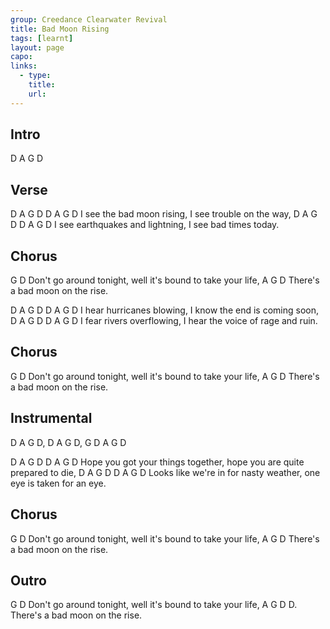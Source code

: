 ```yaml
---
group: Creedance Clearwater Revival
title: Bad Moon Rising
tags: [learnt]
layout: page
capo: 
links: 
  - type: 
    title: 
    url: 
---
```


## Intro

D A G D

## Verse

D         A   G    D       D     A       G      D
I see the bad moon rising, I see trouble on the way,
D     A    G          D          D     A   G     D
I see earthquakes and lightning, I see bad times today.

## Chorus

G                                  D
Don't go around tonight, well it's bound to take your life,
A         G               D
There's a bad moon on the rise.

D      A    G     D        D          A      G      D
I hear hurricanes blowing, I know the end is coming soon,
D      A      G   D        D          A        G        D
I fear rivers overflowing, I hear the voice of rage and ruin.

## Chorus

G                                  D
Don't go around tonight, well it's bound to take your life,
A         G               D
There's a bad moon on the rise.

## Instrumental

D A G D, D A G D, G D A G D

D        A        G      D         D            A     G           D
Hope you got your things together, hope you are quite prepared to die,
D          A            G     D        D          A     G      D
Looks like we're in for nasty weather, one eye is taken for an eye.

## Chorus

G                                  D
Don't go around tonight, well it's bound to take your life,
A         G               D
There's a bad moon on the rise.

## Outro

G                                  D
Don't go around tonight, well it's bound to take your life,
A         G               D    D.
There's a bad moon on the rise.
